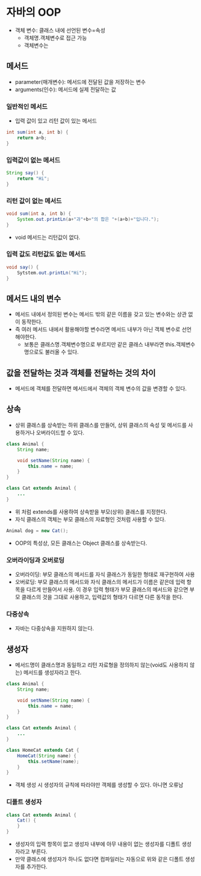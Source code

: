 # 자바의 OOP
- 객체 변수: 클래스 내에 선언된 변수=속성
  - 객체명.객체변수로 접근 가능
  - 객체변수는 

## 메서드
- parameter(매개변수): 메서드에 전달된 값을 저장하는 변수
- arguments(인수): 메서드에 실제 전달하는 값

### 일반적인 메서드
- 입력 값이 있고 리턴 값이 있는 메서드
```java
int sum(int a, int b) {
    return a+b;
}
```

### 입력값이 없는 메서드
```java
String say() {
    return "Hi";
}
```

### 리턴 값이 없는 메서드
```java
void sum(int a, int b) {
    System.out.printLn(a+"과"+b+"의 합은 "+(a+b)+"입니다.");
}
```
- void 메서드는 리턴값이 없다.

### 입력 값도 리턴값도 없는 메서드
```java
void say() {
    Sytstem.out.printLn("Hi");
}
```

## 메서드 내의 변수
- 메서드 내에서 정의된 변수는 메서드 밖의 같은 이름을 갖고 있는 변수와는 상관 없이 동작한다.
- 즉 여러 메서드 내에서 활용해야할 변수라면 메서드 내부가 아닌 객체 변수로 선언해야한다.
  - 보통은 클래스명.객체변수명으로 부르지만 같은 클래스 내부라면 this.객체변수명으로도 불러올 수 있다.

## 값을 전달하는 것과 객체를 전달하는 것의 차이
- 메서드에 객체를 전달하면 메서드에서 객체의 객체 변수의 값을 변경할 수 있다.

## 상속
- 상위 클래스를 상속받는 하위 클래스를 만들어, 상위 클래스의 속성 및 메서드를 사용하거나 오버라이드할 수 있다.
```java
class Animal {
    String name;

    void setName(String name) {
        this.name = name;
    }
}

class Cat extends Animal {
    ...
}
```
- 위 처럼 extends를 사용하여 상속받을 부모(상위) 클래스를 지정한다.
- 자식 클래스의 객체는 부모 클래스의 자료형인 것처럼 사용할 수 있다.
```java
Animal dog = new Cat();
```
- OOP의 특성상, 모든 클래스는 Object 클래스를 상속받는다.
### 오버라이딩과 오버로딩
- 오버라이딩: 부모 클래스의 메서드를 자식 클래스가 동일한 형태로 재구현하여 사용
- 오버로딩: 부모 클래스의 메서드와 자식 클래스의 메서드가 이름은 같은데 입력 항목을 다르게 만들어서 사용. 이 경우 입력 형태가 부모 클래스의 메서드와 같으면 부모 클래스의 것을 그대로 사용하고, 입력값의 형태가 다르면 다른 동작을 한다.

### 다중상속
- 자바는 다중상속을 지원하지 않는다.

## 생성자
- 메서드명이 클래스명과 동일하고 리턴 자료형을 정의하지 않는(void도 사용하지 않는) 메서드를 생성자라고 한다.
```java
class Animal {
    String name;

    void setName(String name) {
        this.name = name;
    }
}

class Cat extends Animal {
    ...
}

class HomeCat extends Cat {
    HomeCat(String name) {
        this.setName(name);
    }
}
```
- 객체 생성 시 생성자의 규칙에 따라야만 객체를 생성할 수 있다. 아니면 오류남

### 디폴트 생성자
```java
class Cat extends Animal {
    Cat() {
    }
}
```
- 생성자의 입력 항목이 없고 생성자 내부에 아무 내용이 없는 생성자를 디폴트 생성자라고 부른다.
- 만약 클래스에 생성자가 하나도 없다면 컴파일러는 자동으로 위와 같은 디폴트 생성자를 추가한다.